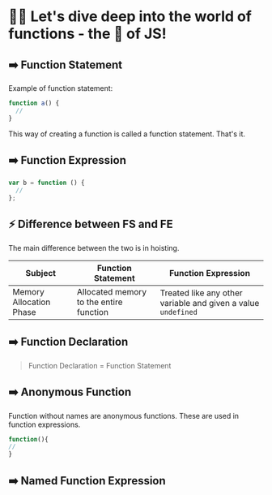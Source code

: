 # 🏄‍♂️ Let's dive deep into the world of functions - the 💖 of JS!

## ➡️ Function Statement

Example of function statement:

```js
function a() {
  //
}
```

This way of creating a function is called a function statement. That's it.

## ➡️ Function Expression

```js
var b = function () {
  //
};
```

## ⚡ Difference between FS and FE

The main difference between the two is in hoisting.

| Subject                 | Function Statement                      | Function Expression                                           |
| ----------------------- | --------------------------------------- | ------------------------------------------------------------- |
| Memory Allocation Phase | Allocated memory to the entire function | Treated like any other variable and given a value `undefined` |

## ➡️ Function Declaration

> Function Declaration = Function Statement

## ➡️ Anonymous Function

Function without names are anonymous functions. These are used in function expressions.

```js
function(){
//
}

```

## ➡️ Named Function Expression
